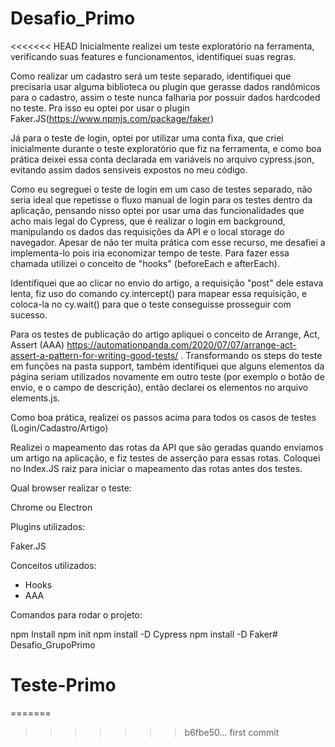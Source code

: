 # Desafio_Primo
<<<<<<< HEAD
Inicialmente realizei um teste exploratório na ferramenta, verificando suas features e funcionamentos, identifiquei suas regras.

Como realizar um cadastro será um teste separado, identifiquei que precisaria usar alguma biblioteca ou plugin que gerasse dados randômicos para o cadastro, assim o teste nunca falharia por possuir dados hardcoded no teste. Pra isso eu optei por usar o plugin Faker.JS(https://www.npmjs.com/package/faker)

Já para o teste de login, optei por utilizar uma conta fixa, que criei inicialmente durante o teste exploratório que fiz na ferramenta, e como boa prática deixei essa conta declarada em variáveis no arquivo cypress.json, evitando assim dados sensiveis expostos no meu código.

Como eu segreguei o teste de login em um caso de testes separado, não seria ideal que repetisse o fluxo manual de login para os testes dentro da aplicação, pensando nisso optei por usar uma das funcionalidades que acho mais legal do Cypress, que é realizar o login em background, manipulando os dados das requisições da API e o local storage do navegador. Apesar de não ter muita prática com esse recurso, me desafiei a implementa-lo pois iria economizar tempo de teste. Para fazer essa chamada utilizei o conceito de "hooks" (beforeEach e afterEach).


Identifiquei que ao clicar no envio do artigo, a requisição "post" dele estava lenta, fiz uso do comando cy.intercept() para mapear essa requisição, e coloca-la no cy.wait() para que o teste conseguisse prosseguir com sucesso. 

Para os testes de publicação do artigo apliquei o conceito de Arrange, Act, Assert (AAA) https://automationpanda.com/2020/07/07/arrange-act-assert-a-pattern-for-writing-good-tests/ . Transformando os steps do teste em funções na pasta support, também identifiquei que alguns elementos da página seriam utilizados novamente em outro teste (por exemplo o botão de envio, e o campo de descrição), então declarei os elementos no arquivo elements.js.

Como boa prática, realizei os passos acima para todos os casos de testes (Login/Cadastro/Artigo)


Realizei o mapeamento das rotas da API que são geradas quando enviamos um artigo na aplicação, e fiz testes de asserção para essas rotas. Coloquei no Index.JS raiz para iniciar o mapeamento das rotas antes dos testes.

Qual browser realizar o teste:

Chrome ou Electron

Plugins utilizados:

Faker.JS

Conceitos utilizados:

- Hooks
- AAA

Comandos para rodar o projeto:

npm Install
npm init
npm install -D Cypress
npm install -D Faker# Desafio_GrupoPrimo
# Teste-Primo
=======
>>>>>>> b6fbe50... first commit

